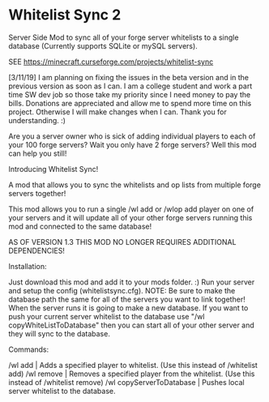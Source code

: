 # Whitelist Sync 2
Server Side Mod to sync all of your forge server whitelists to a single database (Currently supports SQLite or mySQL servers).

SEE https://minecraft.curseforge.com/projects/whitelist-sync

[3/11/19] I am planning on fixing the issues in the beta version and in the previous version as soon as I can. I am a college student and work a part time SW dev job so those take my priority since I need money to pay the bills. Donations are appreciated and allow me to spend more time on this project. Otherwise I will make changes when I can. Thank you for understanding. :)

Are you a server owner who is sick of adding individual players to each of your 100 forge servers? Wait you only have 2 forge servers? Well this mod can help you still!

 

Introducing Whitelist Sync!

 

A mod that allows you to sync the whitelists and op lists from multiple forge servers together!

 

This mod allows you to run a single /wl add <player> or /wlop add player on one of your servers and it will update all of your other forge servers running this mod and connected to the same database!

AS OF VERSION 1.3 THIS MOD NO LONGER REQUIRES ADDITIONAL DEPENDENCIES!
 

Installation:

Just download this mod and add it to your mods folder. :)
Run your server and setup the config (whitelistsync.cfg).
NOTE: Be sure to make the database path the same for all of the servers you want to link together!
When the server runs it is going to make a new database. If you want to push your current server whitelist to the database use "/wl copyWhiteListToDatabase" then you can start all of your other server and they will sync to the database.
 

Commands:

/wl add <player> | Adds a specified player to whitelist. (Use this instead of /whitelist add)
/wl remove <player> | Removes a specified player from the whitelist. (Use this instead of /whitelist remove)
/wl copyServerToDatabase | Pushes local server whitelist to the database.
